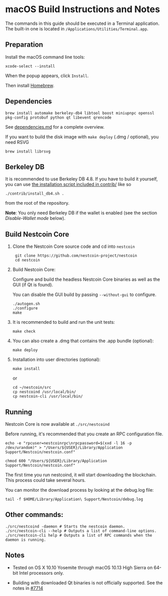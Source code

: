 macOS Build Instructions and Notes
====================================
The commands in this guide should be executed in a Terminal application.
The built-in one is located in `/Applications/Utilities/Terminal.app`.

Preparation
-----------
Install the macOS command line tools:

`xcode-select --install`

When the popup appears, click `Install`.

Then install [Homebrew](https://brew.sh).

Dependencies
----------------------

    brew install automake berkeley-db4 libtool boost miniupnpc openssl pkg-config protobuf python qt libevent qrencode

See [dependencies.md](dependencies.md) for a complete overview.

If you want to build the disk image with `make deploy` (.dmg / optional), you need RSVG

    brew install librsvg

Berkeley DB
-----------
It is recommended to use Berkeley DB 4.8. If you have to build it yourself,
you can use [the installation script included in contrib/](/contrib/install_db4.sh)
like so

```shell
./contrib/install_db4.sh .
```

from the root of the repository.

**Note**: You only need Berkeley DB if the wallet is enabled (see the section *Disable-Wallet mode* below).

Build Nestcoin Core
------------------------

1. Clone the Nestcoin Core source code and cd into `nestcoin`

        git clone https://github.com/nestcoin-project/nestcoin
        cd nestcoin

2.  Build Nestcoin Core:

    Configure and build the headless Nestcoin Core binaries as well as the GUI (if Qt is found).

    You can disable the GUI build by passing `--without-gui` to configure.

        ./autogen.sh
        ./configure
        make

3.  It is recommended to build and run the unit tests:

        make check

4.  You can also create a .dmg that contains the .app bundle (optional):

        make deploy

5.  Installation into user directories (optional):

        make install

    or

        cd ~/nestcoin/src
        cp nestcoind /usr/local/bin/
        cp nestcoin-cli /usr/local/bin/

Running
-------

Nestcoin Core is now available at `./src/nestcoind`

Before running, it's recommended that you create an RPC configuration file.

    echo -e "rpcuser=nestcoinrpc\nrpcpassword=$(xxd -l 16 -p /dev/urandom)" > "/Users/${USER}/Library/Application Support/Nestcoin/nestcoin.conf"

    chmod 600 "/Users/${USER}/Library/Application Support/Nestcoin/nestcoin.conf"

The first time you run nestcoind, it will start downloading the blockchain. This process could take several hours.

You can monitor the download process by looking at the debug.log file:

    tail -f $HOME/Library/Application\ Support/Nestcoin/debug.log

Other commands:
-------

    ./src/nestcoind -daemon # Starts the nestcoin daemon.
    ./src/nestcoin-cli --help # Outputs a list of command-line options.
    ./src/nestcoin-cli help # Outputs a list of RPC commands when the daemon is running.

Notes
-----

* Tested on OS X 10.10 Yosemite through macOS 10.13 High Sierra on 64-bit Intel processors only.

* Building with downloaded Qt binaries is not officially supported. See the notes in [#7714](https://github.com/nestcoin/nestcoin/issues/7714)
